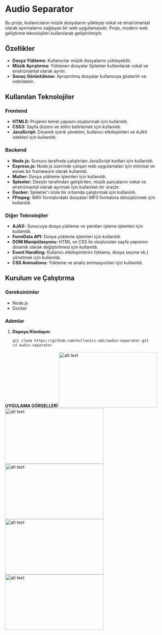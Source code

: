 # Audio Separator

Bu proje, kullanıcıların müzik dosyalarını yükleyip vokal ve enstrümantal olarak ayırmalarını sağlayan bir web uygulamasıdır. Proje, modern web geliştirme teknolojileri kullanılarak geliştirilmiştir.

## Özellikler

- **Dosya Yükleme:** Kullanıcılar müzik dosyalarını yükleyebilir.
- **Müzik Ayrıştırma:** Yüklenen dosyalar Spleeter kullanılarak vokal ve enstrümantal olarak ayrılır.
- **Sonuç Görüntüleme:** Ayrıştırılmış dosyalar kullanıcıya gösterilir ve indirilebilir.

## Kullanılan Teknolojiler

### Frontend

- **HTML5:** Projenin temel yapısını oluşturmak için kullanıldı.
- **CSS3:** Sayfa düzeni ve stilini belirlemek için kullanıldı.
- **JavaScript:** Dinamik içerik yönetimi, kullanıcı etkileşimleri ve AJAX istekleri için kullanıldı.

### Backend

- **Node.js:** Sunucu tarafında çalıştırılan JavaScript kodları için kullanıldı.
- **Express.js:** Node.js üzerinde çalışan web uygulamaları için minimal ve esnek bir framework olarak kullanıldı.
- **Multer:** Dosya yükleme işlemleri için kullanıldı.
- **Spleeter:** Deezer tarafından geliştirilen, müzik parçalarını vokal ve enstrümantal olarak ayırmak için kullanılan bir araçtır.
- **Docker:** Spleeter'ı izole bir ortamda çalıştırmak için kullanıldı.
- **FFmpeg:** WAV formatındaki dosyaları MP3 formatına dönüştürmek için kullanıldı.

### Diğer Teknolojiler

- **AJAX:** Sunucuya dosya yükleme ve yanıtları işleme işlemleri için kullanıldı.
- **FormData API:** Dosya yükleme işlemleri için kullanıldı.
- **DOM Manipülasyonu:** HTML ve CSS ile oluşturulan sayfa yapısının dinamik olarak değiştirilmesi için kullanıldı.
- **Event Handling:** Kullanıcı etkileşimlerini (tıklama, dosya seçme vb.) yönetmek için kullanıldı.
- **CSS Animations:** Yükleme ve analiz animasyonları için kullanıldı.

## Kurulum ve Çalıştırma

### Gereksinimler

- Node.js
- Docker

### Adımlar

1. **Depoyu Klonlayın:**
   ```bash
   git clone https://github.com/kullanici-adi/audio-separator.git
   cd audio-separator

**UYGULAMA GÖRSELLERİ**
<img src="http://url/to/img.png" alt="alt text" width="320" height="180">
<img src="http://url/to/img.png" alt="alt text" width="320" height="180">
<img src="http://url/to/img.png" alt="alt text" width="320" height="180">
<img src="http://url/to/img.png" alt="alt text" width="320" height="180">
<img src="http://url/to/img.png" alt="alt text" width="320" height="180">
